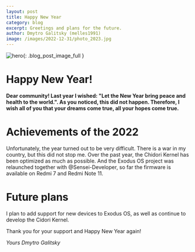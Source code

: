 ```yaml
---
layout: post
title: Happy New Year
category: blog
excerpt: Greetings and plans for the future.
author: Dmytro Galitsky (melles1991)
image: /images/2022-12-31/photo_2023.jpg
---
```


![hero]({{site.url}}/{{page.image}}){: .blog_post_image_full }

# Happy New Year!  
**Dear community! Last year I wished: "Let the New Year bring peace and health to the world.".
 As you noticed, this did not happen. Therefore, I wish all of you that your dreams come true, all your hopes come true.**

# Achievements of the 2022
Unfortunately, the year turned out to be very difficult. There is a war in my country, but this did not stop me. 
Over the past year, the Chidori Kernel has been optimized as much as possible. 
And the Exodus OS project was relaunched together with @Sensei-Developer, so far the firmware is available on Redmi 7 and Redmi Note 11.
 
# Future plans
I plan to add support for new devices to Exodus OS, as well as continue to develop the Cidori Kernel.

Thank you for your support and Happy New Year again!

*Yours Dmytro Galitsky*
